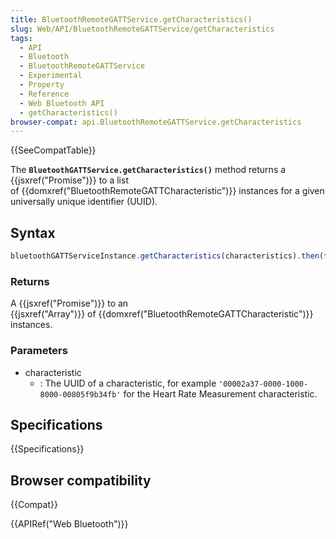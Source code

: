 ```yaml
---
title: BluetoothRemoteGATTService.getCharacteristics()
slug: Web/API/BluetoothRemoteGATTService/getCharacteristics
tags:
  - API
  - Bluetooth
  - BluetoothRemoteGATTService
  - Experimental
  - Property
  - Reference
  - Web Bluetooth API
  - getCharacteristics()
browser-compat: api.BluetoothRemoteGATTService.getCharacteristics
---
```

{{SeeCompatTable}}

The **`BluetoothGATTService.getCharacteristics()`** method
returns a {{jsxref("Promise")}} to a list of {{domxref("BluetoothRemoteGATTCharacteristic")}}
instances for a given universally unique identifier (UUID).

## Syntax

```js
bluetoothGATTServiceInstance.getCharacteristics(characteristics).then(function(BluetoothGATTCharacteristic[]) { /* ... */ } )
```

### Returns

A {{jsxref("Promise")}} to an
{{jsxref("Array")}} of {{domxref("BluetoothRemoteGATTCharacteristic")}} instances.

### Parameters

- characteristic
  - : The UUID of a characteristic, for
    example `'00002a37-0000-1000-8000-00805f9b34fb'` for the Heart Rate
    Measurement characteristic.

## Specifications

{{Specifications}}

## Browser compatibility

{{Compat}}

{{APIRef("Web Bluetooth")}}
